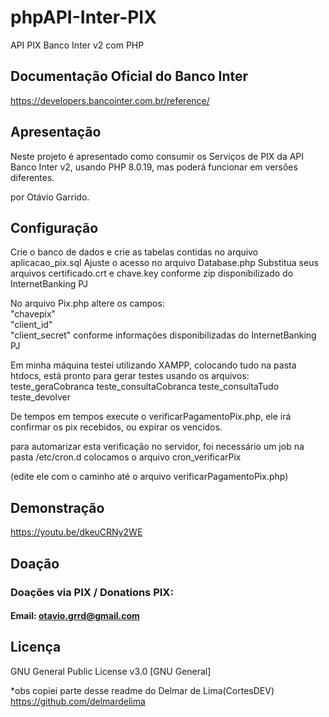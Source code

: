 # phpAPI-Inter-PIX
API PIX Banco Inter v2 com PHP

## Documentação Oficial do Banco Inter
https://developers.bancointer.com.br/reference/

## Apresentação 
Neste projeto é apresentado como consumir os Serviços de PIX da API Banco Inter v2, usando PHP  8.0.19, mas poderá funcionar em versões diferentes.

por Otávio Garrido.

## Configuração
Crie o banco de dados e crie as tabelas contidas no arquivo aplicacao_pix.sql
Ajuste o acesso no arquivo Database.php
Substitua seus arquivos certificado.crt e chave.key conforme zip disponibilizado do InternetBanking PJ

No arquivo Pix.php altere os campos:  
 "chavepix"     
 "client_id"    
 "client_secret"
 conforme informações disponibilizadas do InternetBanking PJ

Em minha máquina testei utilizando XAMPP, colocando tudo na pasta htdocs,
está pronto para gerar testes usando os arquivos:
teste_geraCobranca
teste_consultaCobranca
teste_consultaTudo
teste_devolver

De tempos em tempos execute o verificarPagamentoPix.php, ele irá confirmar os pix recebidos, ou expirar os vencidos.

para automarizar esta verificação no servidor, foi necessário um job
na pasta /etc/cron.d colocamos o arquivo cron_verificarPix

(edite ele com o caminho até o arquivo verificarPagamentoPix.php)

## Demonstração
https://youtu.be/dkeuCRNy2WE

## Doação
### Doações via PIX / Donations PIX: 
#### Email: otavio.grrd@gmail.com


## Licença
GNU General Public License v3.0 [GNU General]



*obs copiei parte desse readme do Delmar de Lima(CortesDEV) https://github.com/delmardelima
